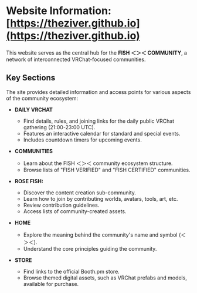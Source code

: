 # Website Information: [https://theziver.github.io](https://theziver.github.io)

This website serves as the central hub for the **FISH ＜＞＜ COMMUNITY**, a network of interconnected VRChat-focused communities.

## Key Sections

The site provides detailed information and access points for various aspects of the community ecosystem:

*   **DAILY VRCHAT**
    *   Find details, rules, and joining links for the daily public VRChat gathering (21:00-23:00 UTC).
    *   Features an interactive calendar for standard and special events.
    *   Includes countdown timers for upcoming events.

*   **COMMUNITIES**
    *   Learn about the FISH ＜＞＜ community ecosystem structure.
    *   Browse lists of "FISH VERIFIED" and "FISH CERTIFIED" communities.

*   **ROSE FISH:**
    *   Discover the content creation sub-community.
    *   Learn how to join by contributing worlds, avatars, tools, art, etc.
    *   Review contribution guidelines.
    *   Access lists of community-created assets.

*   **HOME**
    *   Explore the meaning behind the community's name and symbol (＜＞＜).
    *   Understand the core principles guiding the community.

*   **STORE**
    *   Find links to the official Booth.pm store.
    *   Browse themed digital assets, such as VRChat prefabs and models, available for purchase.